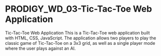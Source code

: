 # PRODIGY_WD_03-Tic-Tac-Toe Web Application

Tic-Tac-Toe Web Application This is a Tic-Tac-Toe web application built with HTML, CSS, JavaScript. The application allows two players to play the classic game of Tic-Tac-Toe on a 3x3 grid, as well as a single player mode where the user plays against an AI.
